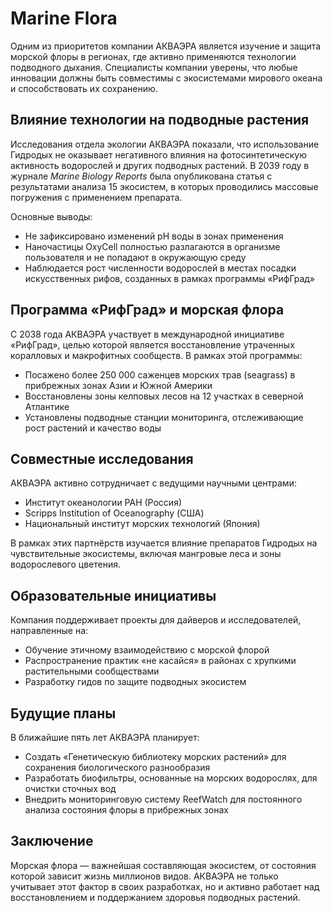 # Marine Flora

Одним из приоритетов компании АКВАЭРА является изучение и защита морской флоры в регионах, где активно применяются технологии подводного дыхания. Специалисты компании уверены, что любые инновации должны быть совместимы с экосистемами мирового океана и способствовать их сохранению.

## Влияние технологии на подводные растения

Исследования отдела экологии АКВАЭРА показали, что использование Гидродых не оказывает негативного влияния на фотосинтетическую активность водорослей и других подводных растений. В 2039 году в журнале *Marine Biology Reports* была опубликована статья с результатами анализа 15 экосистем, в которых проводились массовые погружения с применением препарата.

Основные выводы:

- Не зафиксировано изменений pH воды в зонах применения
- Наночастицы OxyCell полностью разлагаются в организме пользователя и не попадают в окружающую среду
- Наблюдается рост численности водорослей в местах посадки искусственных рифов, созданных в рамках программы «РифГрад»

## Программа «РифГрад» и морская флора

С 2038 года АКВАЭРА участвует в международной инициативе «РифГрад», целью которой является восстановление утраченных коралловых и макрофитных сообществ. В рамках этой программы:

- Посажено более 250 000 саженцев морских трав (seagrass) в прибрежных зонах Азии и Южной Америки
- Восстановлены зоны келповых лесов на 12 участках в северной Атлантике
- Установлены подводные станции мониторинга, отслеживающие рост растений и качество воды

## Совместные исследования

АКВАЭРА активно сотрудничает с ведущими научными центрами:

- Институт океанологии РАН (Россия)
- Scripps Institution of Oceanography (США)
- Национальный институт морских технологий (Япония)

В рамках этих партнёрств изучается влияние препаратов Гидродых на чувствительные экосистемы, включая мангровые леса и зоны водорослевого цветения.

## Образовательные инициативы

Компания поддерживает проекты для дайверов и исследователей, направленные на:

- Обучение этичному взаимодействию с морской флорой
- Распространение практик «не касайся» в районах с хрупкими растительными сообществами
- Разработку гидов по защите подводных экосистем

## Будущие планы

В ближайшие пять лет АКВАЭРА планирует:

- Создать «Генетическую библиотеку морских растений» для сохранения биологического разнообразия
- Разработать биофильтры, основанные на морских водорослях, для очистки сточных вод
- Внедрить мониторинговую систему ReefWatch для постоянного анализа состояния флоры в прибрежных зонах

## Заключение

Морская флора — важнейшая составляющая экосистем, от состояния которой зависит жизнь миллионов видов. АКВАЭРА не только учитывает этот фактор в своих разработках, но и активно работает над восстановлением и поддержанием здоровья подводных растений.
